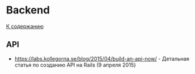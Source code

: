 # Backend

[К содержанию](/readme.md)

## API

 - https://labs.kollegorna.se/blog/2015/04/build-an-api-now/ - Детальная статья по созданию API на Rails (9 апреля 2015)

